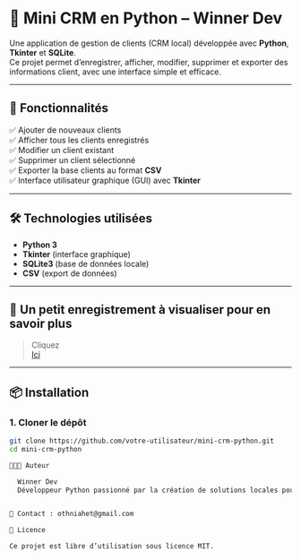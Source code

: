 # 🧩 Mini CRM en Python – Winner Dev

Une application de gestion de clients (CRM local) développée avec **Python**, **Tkinter** et **SQLite**.  
Ce projet permet d’enregistrer, afficher, modifier, supprimer et exporter des informations client, avec une interface simple et efficace.

---

## 🚀 Fonctionnalités

✅ Ajouter de nouveaux clients  
✅ Afficher tous les clients enregistrés  
✅ Modifier un client existant  
✅ Supprimer un client sélectionné  
✅ Exporter la base clients au format **CSV**  
✅ Interface utilisateur graphique (GUI) avec **Tkinter**

---

## 🛠️ Technologies utilisées

- **Python 3**
- **Tkinter** (interface graphique)
- **SQLite3** (base de données locale)
- **CSV** (export de données)

---

## 🎥 Un petit enregistrement à visualiser pour en savoir plus

 > Cliquez  <a href="https://github.com/winnerdev15/Mini CRM-Gestion de clients (enre).mp4" target="_blank"> <br>Ici</a>

---

## 📦 Installation

### 1. Cloner le dépôt
```bash
git clone https://github.com/votre-utilisateur/mini-crm-python.git
cd mini-crm-python

👨🏽‍💻 Auteur

  Winner Dev
  Développeur Python passionné par la création de solutions locales pour un impact global 🌍


📧 Contact : othniahet@gmail.com

📄 Licence

Ce projet est libre d’utilisation sous licence MIT.
